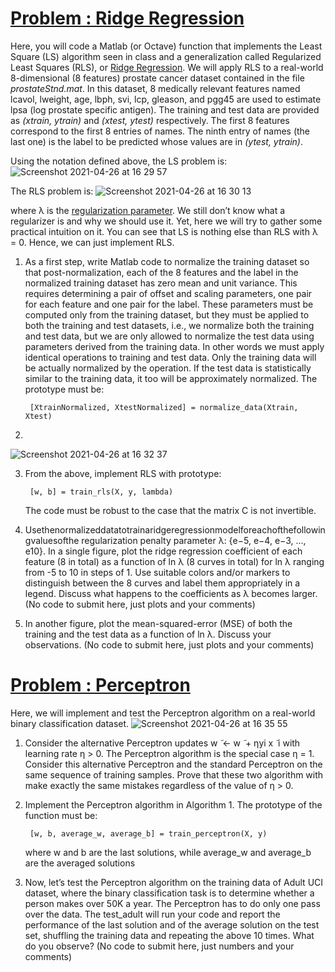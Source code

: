 # <ins>Problem : Ridge Regression</ins>
Here, you will code a Matlab (or Octave) function that implements the Least Square (LS) algorithm seen in class and a generalization called Regularized Least Squares (RLS), or <ins>Ridge
Regression</ins>. We will apply RLS to a real-world 8-dimensional (8 features) prostate cancer dataset contained in the file *prostateStnd.mat*. In this dataset, 8 medically relevant features
named lcavol, lweight, age, lbph, svi, lcp, gleason, and pgg45 are used to estimate lpsa (log prostate specific antigen). The training and test data are provided as *(xtrain, ytrain)* and
*(xtest, ytest)* respectively. The first 8 features correspond to the first 8 entries of names. The ninth entry of names (the last one) is the label to be predicted whose values are in 
*(ytest, ytrain)*.

Using the notation defined above, the LS problem is:
![Screenshot 2021-04-26 at 16 29 57](https://user-images.githubusercontent.com/60196280/116147732-12829480-a6ae-11eb-80df-58a88cebdab2.png)

The RLS problem is:
![Screenshot 2021-04-26 at 16 30 13](https://user-images.githubusercontent.com/60196280/116147755-18787580-a6ae-11eb-8a63-c5480d1c3260.png)

where λ is the <ins>regularization parameter</ins>. We still don’t know what a regularizer is and why we should use it. Yet, here we will try to gather some practical intuition on it. You can see that LS is nothing else than RLS with λ = 0. Hence, we can just implement RLS.

1. As a first step, write Matlab code to normalize the training dataset so that post-normalization, each of the 8 features and the label in the normalized training dataset has zero mean and unit variance. This requires determining a pair of offset and scaling parameters, one pair for each feature and one pair for the label. These parameters must be computed only from the training dataset, but they must be applied to both the training and test datasets, i.e., we normalize both the training and test data, but we are only allowed to normalize the test data using parameters derived from the training data. In other words we must apply identical operations to training and test data. Only the training data will be actually normalized by the operation. If the test data is statistically similar to the training data, it too will be approximately normalized. The prototype must be:
    
        [XtrainNormalized, XtestNormalized] = normalize_data(Xtrain, Xtest)

2.  
![Screenshot 2021-04-26 at 16 32 37](https://user-images.githubusercontent.com/60196280/116147773-1dd5c000-a6ae-11eb-92c3-acb27d1b578b.png)

3. From the above, implement RLS with prototype:

        [w, b] = train_rls(X, y, lambda)

    The code must be robust to the case that the matrix C is not invertible.

4. Usethenormalizeddatatotrainaridgeregressionmodelforeachofthefollowingvaluesofthe regularization penalty parameter λ: {e−5, e−4, e−3, ..., e10}. In a single figure, plot the ridge regression coefficient of each feature (8 in total) as a function of ln λ (8 curves in total) for ln λ ranging from -5 to 10 in steps of 1. Use suitable colors and/or markers to distinguish between the 8 curves and label them appropriately in a legend. Discuss what happens to the coefficients as λ becomes larger. (No code to submit here, just plots and your comments)

5. In another figure, plot the mean-squared-error (MSE) of both the training and the test data as a function of ln λ. Discuss your observations. (No code to submit here, just plots and your comments)

# <ins>Problem : Perceptron</ins>

Here, we will implement and test the Perceptron algorithm on a real-world binary classification dataset.
![Screenshot 2021-04-26 at 16 35 55](https://user-images.githubusercontent.com/60196280/116147810-27f7be80-a6ae-11eb-80d0-59db6c87b211.png)

1. Consider the alternative Perceptron updates w ̃ ← w ̃ + ηyi x ̃ i with learning rate η > 0. The Perceptron algorithm is the special case η = 1. Consider this alternative Perceptron and the standard Perceptron on the same sequence of training samples. Prove that these two algorithm with make exactly the same mistakes regardless of the value of η > 0.

2. Implement the Perceptron algorithm in Algorithm 1. The prototype of the function must be:

        [w, b, average_w, average_b] = train_perceptron(X, y)

    where w and b are the last solutions, while average_w and average_b are the averaged solutions

3. Now, let’s test the Perceptron algorithm on the training data of Adult UCI dataset, where the binary classification task is to determine whether a person makes over 50K a year. The Perceptron has to do only one pass over the data. The test_adult will run your code and report the performance of the last solution and of the average solution on the test set, shuffling the training data and repeating the above 10 times. What do you observe? (No code to submit here, just numbers and your comments)
